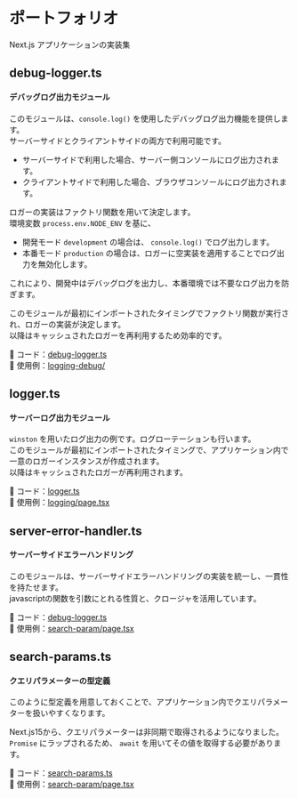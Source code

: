 # ポートフォリオ
Next.js アプリケーションの実装集

## debug-logger.ts
#### デバッグログ出力モジュール

このモジュールは、`console.log()` を使用したデバッグログ出力機能を提供します。  
サーバーサイドとクライアントサイドの両方で利用可能です。
- サーバーサイドで利用した場合、サーバー側コンソールにログ出力されます。
- クライアントサイドで利用した場合、ブラウザコンソールにログ出力されます。

ロガーの実装はファクトリ関数を用いて決定します。  
環境変数 `process.env.NODE_ENV` を基に、
- 開発モード `development` の場合は、 `console.log()` でログ出力します。
- 本番モード `production` の場合は、ロガーに空実装を適用することでログ出力を無効化します。

これにより、開発中はデバッグログを出力し、本番環境では不要なログ出力を防ぎます。

このモジュールが最初にインポートされたタイミングでファクトリ関数が実行され、ロガーの実装が決定します。  
以降はキャッシュされたロガーを再利用するため効率的です。

:open_file_folder: コード：[debug-logger.ts](modules/loggers/debug-logger.ts)  
:open_file_folder: 使用例：[logging-debug/](app/sample/logging-debug)

## logger.ts
#### サーバーログ出力モジュール

`winston` を用いたログ出力の例です。ログローテーションも行います。  
このモジュールが最初にインポートされたタイミングで、アプリケーション内で一意のロガーインスタンスが作成されます。  
以降はキャッシュされたロガーが再利用されます。

:open_file_folder: コード：[logger.ts](modules/loggers/logger.ts)  
:open_file_folder: 使用例：[logging/page.tsx](app/sample/logging/page.tsx)

## server-error-handler.ts
#### サーバーサイドエラーハンドリング

このモジュールは、サーバーサイドエラーハンドリングの実装を統一し、一貫性を持たせます。  
javascriptの関数を引数にとれる性質と、クロージャを活用しています。

:open_file_folder: コード：[debug-logger.ts](modules/debug-logger.ts)  
:open_file_folder: 使用例：[search-param/page.tsx](app/sample/search-param/page.tsx)

## search-params.ts
#### クエリパラメーターの型定義

このように型定義を用意しておくことで、アプリケーション内でクエリパラメーターを扱いやすくなります。

Next.js15から、クエリパラメーターは非同期で取得されるようになりました。`Promise` にラップされるため、 `await` を用いてその値を取得する必要があります。

:open_file_folder: コード：[search-params.ts](modules/types/search-params.ts)  
:open_file_folder: 使用例：[search-param/page.tsx](app/sample/search-param/page.tsx)


